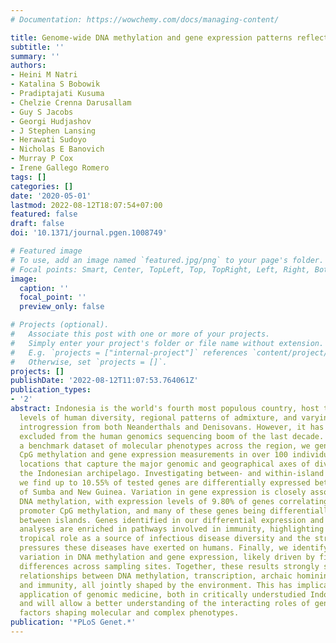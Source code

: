 ```yaml
---
# Documentation: https://wowchemy.com/docs/managing-content/

title: Genome-wide DNA methylation and gene expression patterns reflect genetic ancestry and environmental differences across the Indonesian archipelago
subtitle: ''
summary: ''
authors:
- Heini M Natri
- Katalina S Bobowik
- Pradiptajati Kusuma
- Chelzie Crenna Darusallam
- Guy S Jacobs
- Georgi Hudjashov
- J Stephen Lansing
- Herawati Sudoyo
- Nicholas E Banovich
- Murray P Cox
- Irene Gallego Romero
tags: []
categories: []
date: '2020-05-01'
lastmod: 2022-08-12T18:07:54+07:00
featured: false
draft: false
doi: '10.1371/journal.pgen.1008749'

# Featured image
# To use, add an image named `featured.jpg/png` to your page's folder.
# Focal points: Smart, Center, TopLeft, Top, TopRight, Left, Right, BottomLeft, Bottom, BottomRight.
image:
  caption: ''
  focal_point: ''
  preview_only: false

# Projects (optional).
#   Associate this post with one or more of your projects.
#   Simply enter your project's folder or file name without extension.
#   E.g. `projects = ["internal-project"]` references `content/project/deep-learning/index.md`.
#   Otherwise, set `projects = []`.
projects: []
publishDate: '2022-08-12T11:07:53.764061Z'
publication_types:
- '2'
abstract: Indonesia is the world's fourth most populous country, host to striking
  levels of human diversity, regional patterns of admixture, and varying degrees of
  introgression from both Neanderthals and Denisovans. However, it has been largely
  excluded from the human genomics sequencing boom of the last decade. To serve as
  a benchmark dataset of molecular phenotypes across the region, we generated genome-wide
  CpG methylation and gene expression measurements in over 100 individuals from three
  locations that capture the major genomic and geographical axes of diversity across
  the Indonesian archipelago. Investigating between- and within-island differences,
  we find up to 10.55% of tested genes are differentially expressed between the islands
  of Sumba and New Guinea. Variation in gene expression is closely associated with
  DNA methylation, with expression levels of 9.80% of genes correlating with nearby
  promoter CpG methylation, and many of these genes being differentially expressed
  between islands. Genes identified in our differential expression and methylation
  analyses are enriched in pathways involved in immunity, highlighting Indonesia's
  tropical role as a source of infectious disease diversity and the strong selective
  pressures these diseases have exerted on humans. Finally, we identify robust within-island
  variation in DNA methylation and gene expression, likely driven by fine-scale environmental
  differences across sampling sites. Together, these results strongly suggest complex
  relationships between DNA methylation, transcription, archaic hominin introgression
  and immunity, all jointly shaped by the environment. This has implications for the
  application of genomic medicine, both in critically understudied Indonesia and globally,
  and will allow a better understanding of the interacting roles of genomic and environmental
  factors shaping molecular and complex phenotypes.
publication: '*PLoS Genet.*'
---
```

